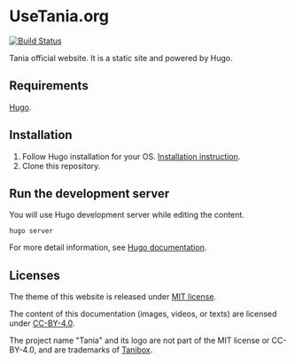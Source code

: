 # UseTania.org

[![Build Status](https://travis-ci.com/Tanibox/usetania-static.svg?branch=master)](https://travis-ci.com/Tanibox/usetania-static)

Tania official website. It is a static site and powered by Hugo.

## Requirements

[Hugo](https://gohugo.io).

## Installation

1. Follow Hugo installation for your OS. [Installation instruction](https://gohugo.io/getting-started/installing/).
2. Clone this repository.

## Run the development server

You will use Hugo development server while editing the content.

`hugo server`

For more detail information, see [Hugo documentation](https://gohugo.io/documentation/).

## Licenses

The theme of this website is released under [MIT license](https://github.com/Tanibox/usetania-static/blob/master/themes/usetania/LICENSE).

The content of this documentation (images, videos, or texts) are licensed under [CC-BY-4.0](LICENSE).

The project name "Tania" and its logo are not part of the MIT license or CC-BY-4.0, and are trademarks of [Tanibox](https://tanibox.com).